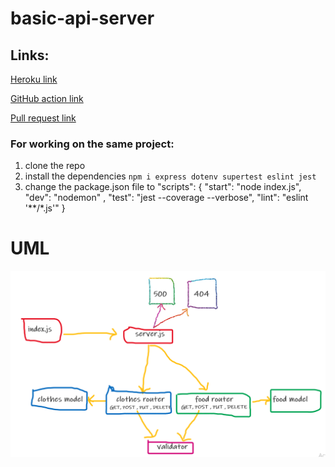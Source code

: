 # basic-api-server

## Links:

[Heroku link](https://bz-server-api-deploy-prod.herokuapp.com/) <br>

[GitHub action link](https://github.com/bahazghayar/basic-api-server/actions) <br>

[Pull request link](https://github.com/bahazghayar/basic-api-server/pull/2) <br>

### For working on the same project:

1. clone the repo
2. install the dependencies `npm i express dotenv supertest eslint jest`
3. change the package.json file to
                "scripts": {
                "start": "node index.js",
                "dev": "nodemon" ,
                "test": "jest --coverage --verbose",
                "lint": "eslint '**/*.js'"
                }

# UML

![basic-api-server](assets/basic-api-server.png)
